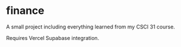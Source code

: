 # finance
A small project including everything learned from my CSCI 31 course.

Requires Vercel Supabase integration.
